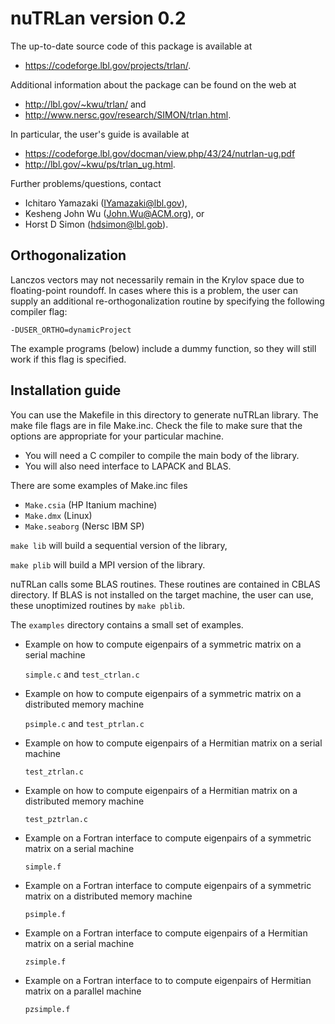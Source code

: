 
# nuTRLan version 0.2

The up-to-date source code of this package is available at
* <https://codeforge.lbl.gov/projects/trlan/>.

Additional information about the package can be found on the web at
* <http://lbl.gov/~kwu/trlan/>  and
* <http://www.nersc.gov/research/SIMON/trlan.html>.

In particular, the user's guide is available at
* <https://codeforge.lbl.gov/docman/view.php/43/24/nutrlan-ug.pdf>
* <http://lbl.gov/~kwu/ps/trlan_ug.html>.

Further problems/questions, contact
* Ichitaro Yamazaki (IYamazaki@lbl.gov),
* Kesheng John Wu (John.Wu@ACM.org), or
* Horst D Simon (hdsimon@lbl.gob).

## Orthogonalization

Lanczos vectors may not necessarily remain in the Krylov space
due to floating-point roundoff.  In cases where this is a problem,
the user can supply an additional re-orthogonalization routine
by specifying the following compiler flag:

    -DUSER_ORTHO=dynamicProject

The example programs (below) include a dummy function, so they
will still work if this flag is specified.

## Installation guide

You can use the Makefile in this directory to generate nuTRLan library.
The make file flags are in file Make.inc.  Check the file to make sure
that the options are appropriate for your particular machine.

 - You will need a C compiler to compile the main body of the library.
 - You will also need interface to LAPACK and BLAS.

There are some examples of Make.inc files

*    `Make.csia` (HP Itanium machine)
*    `Make.dmx` (Linux)
*    `Make.seaborg` (Nersc IBM SP)

`make lib` will build a sequential version of the library,

`make plib` will build a MPI version of the library.

nuTRLan calls some BLAS routines. These routines are contained in CBLAS
directory.  If BLAS is not installed on the target machine, the user can
use, these unoptimized routines by  `make pblib`.

The `examples` directory contains a small set of examples.

* Example on how to compute eigenpairs of a symmetric matrix on a
   serial machine

    `simple.c` and `test_ctrlan.c`

* Example on how to compute eigenpairs of a symmetric matrix on a
   distributed memory machine

    `psimple.c` and `test_ptrlan.c`

* Example on how to compute eigenpairs of a Hermitian matrix on a
   serial machine

    `test_ztrlan.c`

* Example on how to compute eigenpairs of a Hermitian matrix on a
   distributed memory machine

    `test_pztrlan.c`

* Example on a Fortran interface to compute eigenpairs of a symmetric
   matrix on a serial machine

    `simple.f`

* Example on a Fortran interface to compute eigenpairs of a symmetric
   matrix on a distributed memory machine

    `psimple.f`

* Example on a Fortran interface to compute eigenpairs of a Hermitian
   matrix on a serial machine

    `zsimple.f`

* Example on a Fortran interface to to compute eigenpairs of Hermitian
   matrix on a parallel machine

    `pzsimple.f`
